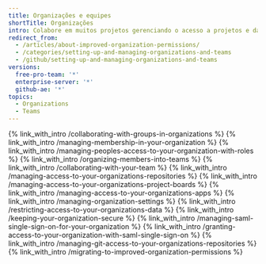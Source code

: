 ```yaml
---
title: Organizações e equipes
shortTitle: Organizações
intro: Colabore em muitos projetos gerenciando o acesso a projetos e dados e personalizando as configurações de sua organização.
redirect_from:
  - /articles/about-improved-organization-permissions/
  - /categories/setting-up-and-managing-organizations-and-teams
  - /github/setting-up-and-managing-organizations-and-teams
versions:
  free-pro-team: '*'
  enterprise-server: '*'
  github-ae: '*'
topics:
  - Organizations
  - Teams
---
```


{% link_with_intro /collaborating-with-groups-in-organizations %}
{% link_with_intro /managing-membership-in-your-organization %}
{% link_with_intro /managing-peoples-access-to-your-organization-with-roles %}
{% link_with_intro /organizing-members-into-teams %}
{% link_with_intro /collaborating-with-your-team %}
{% link_with_intro /managing-access-to-your-organizations-repositories %}
{% link_with_intro /managing-access-to-your-organizations-project-boards %}
{% link_with_intro /managing-access-to-your-organizations-apps %}
{% link_with_intro /managing-organization-settings %}
{% link_with_intro /restricting-access-to-your-organizations-data %}
{% link_with_intro /keeping-your-organization-secure %}
{% link_with_intro /managing-saml-single-sign-on-for-your-organization %}
{% link_with_intro /granting-access-to-your-organization-with-saml-single-sign-on %}
{% link_with_intro /managing-git-access-to-your-organizations-repositories %}
{% link_with_intro /migrating-to-improved-organization-permissions %}

